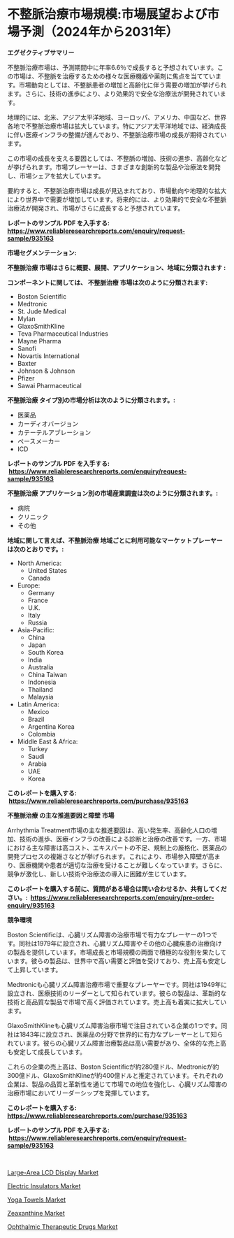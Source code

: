 <p><h1>不整脈治療市場規模:市場展望および市場予測（2024年から2031年）</h1></p><p><strong>エグゼクティブサマリー</strong></p>
<p><p>不整脈治療市場は、予測期間中に年率6.6％で成長すると予想されています。この市場は、不整脈を治療するための様々な医療機器や薬剤に焦点を当てています。市場動向としては、不整脈患者の増加と高齢化に伴う需要の増加が挙げられます。さらに、技術の進歩により、より効果的で安全な治療法が開発されています。</p><p>地理的には、北米、アジア太平洋地域、ヨーロッパ、アメリカ、中国など、世界各地で不整脈治療市場は拡大しています。特にアジア太平洋地域では、経済成長に伴い医療インフラの整備が進んでおり、不整脈治療市場の成長が期待されています。</p><p>この市場の成長を支える要因としては、不整脈の増加、技術の進歩、高齢化などが挙げられます。市場プレーヤーは、さまざまな創新的な製品や治療法を開発し、市場シェアを拡大しています。</p><p>要約すると、不整脈治療市場は成長が見込まれており、市場動向や地理的な拡大により世界中で需要が増加しています。将来的には、より効果的で安全な不整脈治療法が開発され、市場がさらに成長すると予想されています。</p></p>
<p><strong>レポートのサンプル PDF を入手する: <a href="https://www.reliableresearchreports.com/enquiry/request-sample/935163">https://www.reliableresearchreports.com/enquiry/request-sample/935163</a></strong></p>
<p><strong>市場セグメンテーション:</strong></p>
<p><strong> 不整脈治療 市場はさらに概要、展開、アプリケーション、地域に分類されます :</strong></p>
<p><strong>コンポーネントに関しては、 不整脈治療 市場は次のように分類されます: &nbsp;</strong></p>
<p><ul><li>Boston Scientific</li><li>Medtronic</li><li>St. Jude Medical</li><li>Mylan</li><li>GlaxoSmithKline</li><li>Teva Pharmaceutical Industries</li><li>Mayne Pharma</li><li>Sanofi</li><li>Novartis International</li><li>Baxter</li><li>Johnson & Johnson</li><li>Pfizer</li><li>Sawai Pharmaceutical</li></ul></p>
<p><strong> 不整脈治療 タイプ別の市場分析は次のように分類されます。:</strong></p>
<p><ul><li>医薬品</li><li>カーディオバージョン</li><li>カテーテルアブレーション</li><li>ペースメーカー</li><li>ICD</li></ul></p>
<p><strong>レポートのサンプル PDF を入手する: &nbsp;<a href="https://www.reliableresearchreports.com/enquiry/request-sample/935163">https://www.reliableresearchreports.com/enquiry/request-sample/935163</a></strong></p>
<p><strong> 不整脈治療 アプリケーション別の市場産業調査は次のように分類されます。:</strong></p>
<p><ul><li>病院</li><li>クリニック</li><li>その他</li></ul></p>
<p><strong>地域に関して言えば、不整脈治療 地域ごとに利用可能なマーケットプレーヤーは次のとおりです。:</strong></p>
<p><ul>
    <li>
        North America:
        <ul>
            <li>United States</li>
            <li>Canada</li>
        </ul>
    </li>
    <li>
        Europe:
        <ul>
            <li>Germany</li>
            <li>France</li>
            <li>U.K.</li>
            <li>Italy</li>
            <li>Russia</li>
        </ul>
    </li>
    <li>
        Asia-Pacific:
        <ul>
            <li>China</li>
            <li>Japan</li>
            <li>South Korea</li>
            <li>India</li>
            <li>Australia</li>
            <li>China Taiwan</li>
            <li>Indonesia</li>
            <li>Thailand</li>
            <li>Malaysia</li>
        </ul>
    </li>
    <li>
        Latin America:
        <ul>
            <li>Mexico</li>
            <li>Brazil</li>
            <li>Argentina Korea</li>
            <li>Colombia</li>
        </ul>
    </li>
    <li>
        Middle East & Africa:
        <ul>
            <li>Turkey</li>
            <li>Saudi</li>
            <li>Arabia</li>
            <li>UAE</li>
            <li>Korea</li>
        </ul>
    </li>
    </ul></p>
<p><strong>このレポートを購入する: &nbsp;<a href="https://www.reliableresearchreports.com/purchase/935163">https://www.reliableresearchreports.com/purchase/935163</a></strong></p>
<p><strong>不整脈治療 の主な推進要因と障壁 市場</strong></p>
<p><p>Arrhythmia Treatment市場の主な推進要因は、高い発生率、高齢化人口の増加、技術の進歩、医療インフラの改善による診断と治療の改善です。一方、市場における主な障害は高コスト、エキスパートの不足、規制上の厳格化、医薬品の開発プロセスの複雑さなどが挙げられます。これにより、市場参入障壁が高まり、医療機関や患者が適切な治療を受けることが難しくなっています。さらに、競争が激化し、新しい技術や治療法の導入に困難が生じています。</p></p>
<p><strong>このレポートを購入する前に、質問がある場合は問い合わせるか、共有してください。:&nbsp; <a href="https://www.reliableresearchreports.com/enquiry/pre-order-enquiry/935163">https://www.reliableresearchreports.com/enquiry/pre-order-enquiry/935163</a></strong></p>
<p><strong>競争環境</strong></p>
<p><p>Boston Scientificは、心臓リズム障害の治療市場で有力なプレーヤーの1つです。同社は1979年に設立され、心臓リズム障害やその他の心臓疾患の治療向けの製品を提供しています。市場成長と市場規模の両面で積極的な役割を果たしています。彼らの製品は、世界中で高い需要と評価を受けており、売上高も安定して上昇しています。</p><p>Medtronicも心臓リズム障害治療市場で重要なプレーヤーです。同社は1949年に設立され、医療技術のリーダーとして知られています。彼らの製品は、革新的な技術と高品質な製品で市場で高く評価されています。売上高も着実に拡大しています。</p><p>GlaxoSmithKlineも心臓リズム障害治療市場で注目されている企業の1つです。同社は1843年に設立され、医薬品の分野で世界的に有力なプレーヤーとして知られています。彼らの心臓リズム障害治療製品は高い需要があり、全体的な売上高も安定して成長しています。</p><p>これらの企業の売上高は、Boston Scientificが約280億ドル、Medtronicが約300億ドル、GlaxoSmithKlineが約400億ドルと推定されています。それぞれの企業は、製品の品質と革新性を通じて市場での地位を強化し、心臓リズム障害の治療市場においてリーダーシップを発揮しています。</p></p>
<p><strong>このレポートを購入する: &nbsp; <a href="https://www.reliableresearchreports.com/purchase/935163">https://www.reliableresearchreports.com/purchase/935163</a></strong></p>
<p><strong>レポートのサンプル PDF を入手する: &nbsp;<a href="https://www.reliableresearchreports.com/enquiry/request-sample/935163">https://www.reliableresearchreports.com/enquiry/request-sample/935163</a></strong><strong></strong></p>
<p>&nbsp;</p>
<p><p><a href="https://github.com/ChiragRp1/Market-Research-Report-List-3/blob/main/large-area-lcd-display-market.md">Large-Area LCD Display Market</a></p><p><a href="https://adventurous-uranium-ef9.notion.site/Electric-Insulators-Market-Offers-Provide-Insightful-Data-for-the-Time-Period-from-2024-to-2031-and--780cb4442f914b09bd0cea71718204be">Electric Insulators Market</a></p><p><a href="https://view.publitas.com/reportprime-1/global-yoga-towels-market-size-and-market-trends-insights-and-projections-from-2024-to-2031/">Yoga Towels Market</a></p><p><a href="https://view.publitas.com/reportprime-1/zeaxanthine-market-research-report-unlocks-analysis-on-the-market-financial-status-market-size-and-market-revenue-upto-2031/">Zeaxanthine Market</a></p><p><a href="https://carnation-joke-41f.notion.site/Ophthalmic-Therapeutic-Drugs-Market-Share-Market-New-Trends-Analysis-Report-By-Type-By-Applicatio-d8cfc579fcb54e84a4ebbb98eb1f45a6">Ophthalmic Therapeutic Drugs Market</a></p></p>